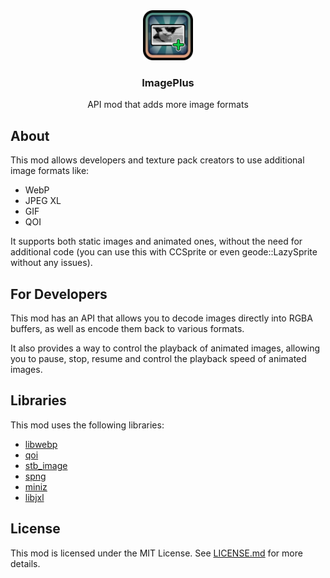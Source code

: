 <div align="center">
   <a href="https://github.com/prevter/imageplus">
      <img src="logo.png" alt="Logo" width="80" height="80">
   </a>
   <h3 align="center">ImagePlus</h3>
   <p align="center">
      API mod that adds more image formats
   </p>
</div>

## About

This mod allows developers and texture pack creators to use additional image formats like:

- WebP
- JPEG XL
- GIF
- QOI

It supports both static images and animated ones, without the need for additional code (you can use this with CCSprite
or even geode::LazySprite without any issues).

## For Developers

This mod has an API that allows you to decode images directly into RGBA buffers, as well as encode them back to various
formats.

It also provides a way to control the playback of animated images, allowing you to pause, stop, resume and control the
playback speed of animated images.

## Libraries

This mod uses the following libraries:

- [libwebp](https://chromium.googlesource.com/webm/libwebp)
- [qoi](https://github.com/phoboslab/qoi)
- [stb_image](https://github.com/nothings/stb)
- [spng](https://github.com/randy408/libspng)
- [miniz](https://github.com/richgel999/miniz)
- [libjxl](https://github.com/libjxl/libjxl)

## License

This mod is licensed under the MIT License. See [LICENSE.md](LICENSE.md) for more details.